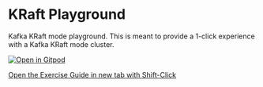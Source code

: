 # KRaft Playground

Kafka KRaft mode playground. This is meant to provide a 1-click experience with a Kafka KRaft mode cluster.

[![Open in Gitpod](https://gitpod.io/button/open-in-gitpod.svg)](https://gitpod.io/#https://github.com/confluentinc/kraft-playground)

[Open the Exercise Guide in new tab with Shift-Click](<exercise-guide-url>)